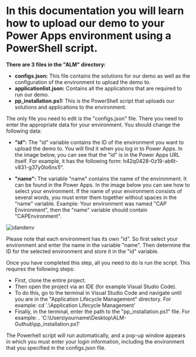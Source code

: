 # In this documentation you will learn how to upload our demo to your Power Apps environment using a PowerShell script.

**There are 3 files in the "ALM" directory:**

- **configs.json:** This file contains the solutions for our demo as well as the configuration of the environment to upload the demo to. 
- **applicationlist.json:** Contains all the applications that are required to run our demo.
- **pp_installation.ps1:** This is the PowerShell script that uploads our solutions and applications to the environment.


The only file you need to edit is the "configs.json" file. There you need to enter the appropriate data for your environment. You should change the following 
data:

- **"id":** The "id" variable contains the ID of the environment you want to upload the demo to. You will find it when you log in to Power Apps. In the image below, you can see that the "id" is in the Power Apps URL itself. For example, it has the following form: h42q0428-0z19-ab6t-v831-g37y0lo6ns1l".

- **"name":** The variable "name" contains the name of the environment. It can be found in the Power Apps. In the image below you can see how to select your environment. If the name of your environment consists of several words, you must enter them together without spaces in the "name" variable. Example: Your environment was named "CAP Environment", then the "name" variable should contain "CAPEnvironment".

![idandenv](https://github.com/shbxio/CAP/assets/43991954/e63c8d7e-7d87-4110-a769-7fa5cca791f0)


Please note that each environment has its own "id". So first select your environment and enter the name in the variable "name". Then determine the ID for the selected environment and store it in the "id" variable.

Once you have completed this step, all you need to do is run the script. This requires the following steps:
- First, clone the entire project.
- Then open the project via an IDE (for example Visual Studio Code).
- To do this, go to the terminal in Visual Studio Code and navigate until you are in the "Application Lifecycle Management" directory. For example: cd '.\Application Lifecycle Management'
- Finally, in the terminal, enter the path to the "pp_installation.ps1" file. For example: . 'C:\Users\yourname\Desktop\ALM-Guthub\pp_installation.ps1' 

The Powerhell script will run automatically, and a pop-up window appears in which you must enter your login information, including the environment that you specified in the configs.json file.

